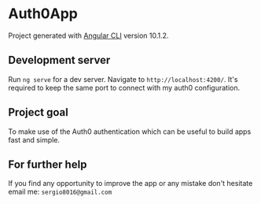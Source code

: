 # Auth0App

Project generated with [Angular CLI](https://github.com/angular/angular-cli) version 10.1.2.

## Development server

Run `ng serve` for a dev server. Navigate to `http://localhost:4200/`. It's required to keep the same port to connect with my auth0 configuration.

## Project goal

To make use of the Auth0 authentication which can be useful to build apps fast and simple.

## For further help

If you find any opportunity to improve the app or any mistake don't hesitate email me: `sergio8016@gmail.com`
